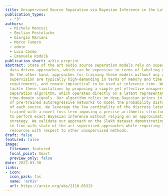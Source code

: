 ```yaml
---
title: Unsupervised Source Separation via Bayesian Inference in the Latent Domain
publication_types:
  - "3"
authors:
  - Michele Mancusi
  - Emilian Postolache
  - Giorgio Mariani
  - Marco Fumero
  - admin
  - Luca Cosmo
  - Emanuele Rodolà
publication_short: arXiv preprint
abstract: State of the art audio source separation models rely on supervised
  data-driven approaches, which can be expensive in terms of labeling resources.
  On the other hand, approaches for training these models without any direct
  supervision are typically high-demanding in terms of memory and time
  requirements, and remain impractical to be used at inference time. We aim to
  tackle these limitations by proposing a simple yet effective unsupervised
  separation algorithm, which operates directly on a latent representation of
  time-domain signals. Our algorithm relies on deep Bayesian priors in the form
  of pre-trained autoregressive networks to model the probability distributions
  of each source. We leverage the low cardinality of the discrete latent space,
  trained with a novel loss term imposing a precise arithmetic structure on it,
  to perform exact Bayesian inference without relying on an approximation
  strategy. We validate our approach on the Slakh dataset demonstrating results
  in line with state of the art supervised approaches while requiring fewer
  resources with respect to other unsupervised methods.
draft: false
featured: false
image:
  filename: featured
  focal_point: Smart
  preview_only: false
date: 2022-03-30
links:
- icon:
  icon_pack: fas
  name: 'arXiv'
  url: https://arxiv.org/abs/2110.05313
---
```

